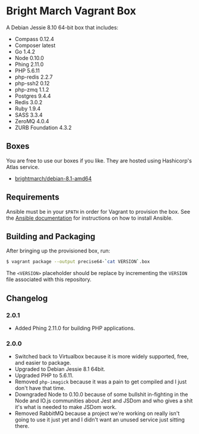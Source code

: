 # Bright March Vagrant Box
A Debian Jessie 8.10 64-bit box that includes:

* Compass 0.12.4
* Composer latest
* Go 1.4.2
* Node 0.10.0
* Phing 2.11.0
* PHP 5.6.11
* php-redis 2.2.7
* php-ssh2 0.12
* php-zmq 1.1.2
* Postgres 9.4.4
* Redis 3.0.2
* Ruby 1.9.4
* SASS 3.3.4
* ZeroMQ 4.0.4
* ZURB Foundation 4.3.2

## Boxes
You are free to use our boxes if you like. They are hosted using Hashicorp's Atlas service.

* [brightmarch/debian-8.1-amd64](https://atlas.hashicorp.com/brightmarch/boxes/debian-8.1-amd64)

## Requirements
Ansible must be in your `$PATH` in order for Vagrant to provision the box. See the [Ansible documentation](http://docs.ansible.com/intro_installation.html) for instructions on how to install Ansible.

## Building and Packaging
After bringing up the provisioned box, run:

```sh
$ vagrant package --output precise64-`cat VERSION`.box
```

The `<VERSION>` placeholder should be replace by incrementing the `VERSION` file associated with this repository.

## Changelog

### 2.0.1
* Added Phing 2.11.0 for building PHP applications.

### 2.0.0
* Switched back to Virtualbox because it is more widely supported, free, and easier to package.
* Upgraded to Debian Jessie 8.1 64bit.
* Upgraded PHP to 5.6.11.
* Removed `php-imagick` because it was a pain to get compiled and I just don't have that time.
* Downgraded Node to 0.10.0 because of some bullshit in-fighting in the Node and IO.js communities about Jest and JSDom and who gives a shit it's what is needed to make JSDom work. 
* Removed RabbitMQ because a project we're working on really isn't going to use it just yet and I didn't want an unused service just sitting there.
